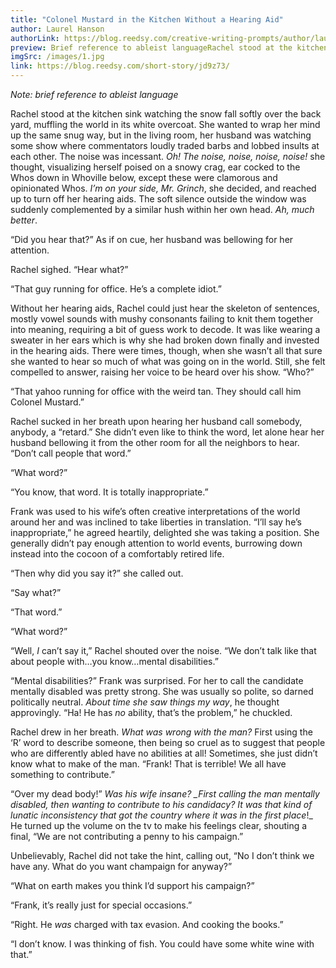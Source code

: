 ```yaml
---
title: "Colonel Mustard in the Kitchen Without a Hearing Aid"
author: Laurel Hanson
authorLink: https://blog.reedsy.com/creative-writing-prompts/author/laurel-hanson/
preview: Brief reference to ableist languageRachel stood at the kitchen sink watching the snow fall softly over the back yard, muffling the world in its white overcoat. She wanted to wrap her mind up the same snug way, but in the living room, her husband was watching some show where commentators loudly traded barbs and lobbed insults at each other. The noise was incessant. Oh! The noise, noise, noise, noise! she thought, visualizing herself poised on a snowy crag, ear cocked to the Whos down in Whoville bel...
imgSrc: /images/1.jpg
link: https://blog.reedsy.com/short-story/jd9z73/
---
```



_Note: brief reference to ableist language_

Rachel stood at the kitchen sink watching the snow fall softly over the back yard, muffling the world in its white overcoat. She wanted to wrap her mind up the same snug way, but in the living room, her husband was watching some show where commentators loudly traded barbs and lobbed insults at each other. The noise was incessant. _Oh! The noise, noise, noise, noise!_ she thought, visualizing herself poised on a snowy crag, ear cocked to the Whos down in Whoville below, except these were clamorous and opinionated Whos. _I’m on your side, Mr. Grinch_, she decided, and reached up to turn off her hearing aids. The soft silence outside the window was suddenly complemented by a similar hush within her own head. _Ah, much better_.

“Did you hear that?” As if on cue, her husband was bellowing for her attention.

Rachel sighed. “Hear what?”

“That guy running for office. He’s a complete idiot.”

Without her hearing aids, Rachel could just hear the skeleton of sentences, mostly vowel sounds with mushy consonants failing to knit them together into meaning, requiring a bit of guess work to decode. It was like wearing a sweater in her ears which is why she had broken down finally and invested in the hearing aids. There were times, though, when she wasn’t all that sure she wanted to hear so much of what was going on in the world. Still, she felt compelled to answer, raising her voice to be heard over his show. “Who?”

“That yahoo running for office with the weird tan. They should call him Colonel Mustard.”

Rachel sucked in her breath upon hearing her husband call somebody, anybody, a “retard.” She didn’t even like to think the word, let alone hear her husband bellowing it from the other room for all the neighbors to hear. “Don’t call people that word.”

“What word?”

“You know, that word. It is totally inappropriate.”

Frank was used to his wife’s often creative interpretations of the world around her and was inclined to take liberties in translation. “I’ll say he’s inappropriate,” he agreed heartily, delighted she was taking a position. She generally didn’t pay enough attention to world events, burrowing down instead into the cocoon of a comfortably retired life.

“Then why did you say it?” she called out.

“Say what?”

“That word.”

“What word?”

“Well, _I_ can’t say it,” Rachel shouted over the noise. “We don’t talk like that about people with…you know…mental disabilities.”

“Mental disabilities?” Frank was surprised. For her to call the candidate mentally disabled was pretty strong. She was usually so polite, so darned politically neutral. _About time she saw things my way_, he thought approvingly. “Ha! He has _no_ ability, that’s the problem,” he chuckled.

Rachel drew in her breath. _What was wrong with the man?_ First using the ‘R’ word to describe someone, then being so cruel as to suggest that people who are differently abled have no abilities at all! Sometimes, she just didn’t know what to make of the man. “Frank! That is terrible! We all have something to contribute.”

“Over my dead body!” _Was his wife insane? \_First calling the man mentally disabled, then wanting to contribute to his candidacy? It was that kind of lunatic inconsistency that got the country where it was in the first place_!\_ He turned up the volume on the tv to make his feelings clear, shouting a final, “We are not contributing a penny to his campaign.”

Unbelievably, Rachel did not take the hint, calling out, “No I don’t think we have any. What do you want champaign for anyway?”

“What on earth makes you think I’d support his campaign?”

“Frank, it’s really just for special occasions.”

“Right. He _was_ charged with tax evasion. And cooking the books.”

“I don’t know. I was thinking of fish. You could have some white wine with that.”
